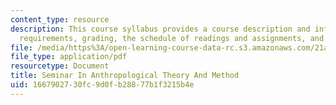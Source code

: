 ```yaml
---
content_type: resource
description: This course syllabus provides a course description and information on
  requirements, grading, the schedule of readings and assignments, and a reading guide.
file: /media/https%3A/open-learning-course-data-rc.s3.amazonaws.com/21a-110-anthropological-theory-spring-2003/1667902730fc9d0fb28877b1f3215b4e_anthropology21A110syl.pdf
file_type: application/pdf
resourcetype: Document
title: Seminar In Anthropological Theory And Method
uid: 16679027-30fc-9d0f-b288-77b1f3215b4e
---
```

